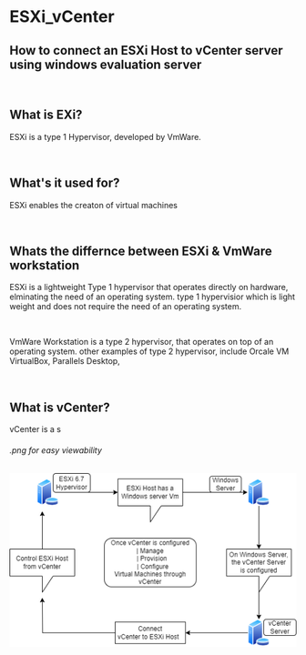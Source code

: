 # ESXi_vCenter

<h2> How to connect an ESXi Host to vCenter server using windows evaluation server  </h2>
<br>
<h2> What is EXi? </h2>
<p>ESXi is a type 1 Hypervisor, developed by VmWare.</p>
<br>
<h2> What's it used for? </h2>
<p>ESXi enables the creaton of virtual machines</p>
<br>
<h2> Whats the differnce between ESXi & VmWare workstation</h2>
<p>ESXi is a lightweight Type 1 hypervisor that operates directly on hardware, elminating the need of an operating system.  type 1 hypervisior which is light weight and does not require the need of an operating system.</p>
<br>
<p>VmWare Workstation is a type 2 hypervisor, that operates on top of an operating system. other examples of type 2 hypervisor, include Orcale VM VirtualBox,  Parallels Desktop, </p>
<br>
<h2> What is vCenter?</h2>
<p>vCenter is a s</p>

<h6> .png for easy viewability </h6>


![Alt text](https://github.com/FazeNCode/ESXi_vCenter/blob/main/ESXi_vCenter_drawio.png)


